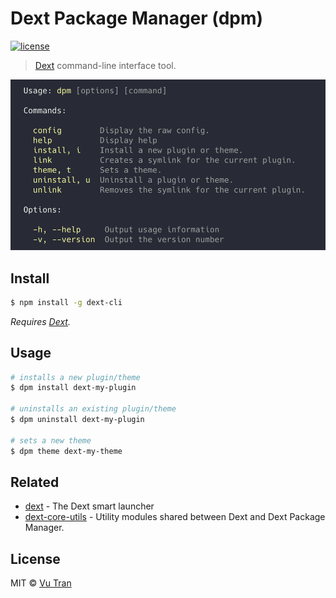 # Dext Package Manager (dpm)
[![license](https://img.shields.io/github/license/mashape/apistatus.svg?maxAge=2592000)](LICENSE)

> [Dext](https://github.com/vutran/dext) command-line interface tool.

![](screenshot.png?raw=true)

## Install

```bash
$ npm install -g dext-cli
```

*Requires [Dext](https://github.com/vutran/dext).*

## Usage

```bash
# installs a new plugin/theme
$ dpm install dext-my-plugin

# uninstalls an existing plugin/theme
$ dpm uninstall dext-my-plugin

# sets a new theme
$ dpm theme dext-my-theme
```

## Related

- [dext](https://github.com/vutran/dext) - The Dext smart launcher
- [dext-core-utils](https://github.com/vutran/dext-core-utils) - Utility modules shared between Dext and Dext Package Manager.

## License

MIT © [Vu Tran](https://github.com/vutran/)
